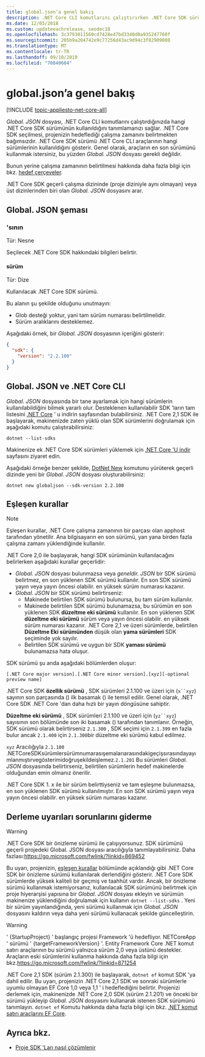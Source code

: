 ```yaml
---
title: global.json’a genel bakış
description: .NET Core CLI komutlarını çalıştırırken .NET Core SDK sürümünü ayarlamak için Global. json dosyasını nasıl kullanacağınızı öğrenin.
ms.date: 12/03/2018
ms.custom: updateeachrelease, seodec18
ms.openlocfilehash: 3c3793011560cd7428e47bd3340d0a935247760f
ms.sourcegitcommit: 205b9a204742e9c77256d43ac9d94c3f82909808
ms.translationtype: MT
ms.contentlocale: tr-TR
ms.lasthandoff: 09/10/2019
ms.locfileid: "70849604"
---
```

# <a name="globaljson-overview"></a>global.json’a genel bakış

[!INCLUDE [topic-appliesto-net-core-all](../../../includes/topic-appliesto-net-core-all.md)]

*Global. JSON* dosyası, .NET Core CLI komutlarını çalıştırdığınızda hangi .NET Core SDK sürümünün kullanıldığını tanımlamanızı sağlar. .NET Core SDK seçilmesi, projenizin hedeflediği çalışma zamanını belirtmekten bağımsızdır. .NET Core SDK sürümü .NET Core CLI araçlarının hangi sürümlerinin kullanıldığını gösterir. Genel olarak, araçların en son sürümünü kullanmak istersiniz, bu yüzden *Global. JSON* dosyası gerekli değildir.

Bunun yerine çalışma zamanının belirtilmesi hakkında daha fazla bilgi için bkz. [hedef çerçeveler](../../standard/frameworks.md).

.NET Core SDK geçerli çalışma dizininde (proje diziniyle aynı olmayan) veya üst dizinlerinden biri olan *Global. JSON* dosyasını arar.

## <a name="globaljson-schema"></a>Global. JSON şeması

### <a name="sdk"></a>'sının

Tür: Nesne

Seçilecek .NET Core SDK hakkındaki bilgileri belirtir.

#### <a name="version"></a>sürüm

Tür: Dize

Kullanılacak .NET Core SDK sürümü.

Bu alanın şu şekilde olduğunu unutmayın:

- Glob desteği yoktur, yani tam sürüm numarası belirtilmelidir.
- Sürüm aralıklarını desteklemez.

Aşağıdaki örnek, bir *Global. JSON* dosyasının içeriğini gösterir:

```json
{
  "sdk": {
    "version": "2.2.100"
  }
}
```

## <a name="globaljson-and-the-net-core-cli"></a>Global. JSON ve .NET Core CLI

*Global. JSON* dosyasında bir tane ayarlamak için hangi sürümlerin kullanılabildiğini bilmek yararlı olur. Desteklenen kullanılabilir SDK 'ların tam listesini [.NET Core](https://dotnet.microsoft.com/download/dotnet-core) ' u indirin sayfasından bulabilirsiniz. .NET Core 2,1 SDK ile başlayarak, makinenizde zaten yüklü olan SDK sürümlerini doğrulamak için aşağıdaki komutu çalıştırabilirsiniz:

```console
dotnet --list-sdks
```

Makinenize ek .NET Core SDK sürümleri yüklemek için [.NET Core 'U indir](https://dotnet.microsoft.com/download/dotnet-core) sayfasını ziyaret edin.

Aşağıdaki örneğe benzer şekilde, [DotNet New](dotnet-new.md) komutunu yürüterek geçerli dizinde yeni bir *Global. JSON* dosyası oluşturabilirsiniz:

```console
dotnet new globaljson --sdk-version 2.2.100
```

## <a name="matching-rules"></a>Eşleşen kurallar

> [!NOTE]
> Eşleşen kurallar, .NET Core çalışma zamanının bir parçası olan apphost tarafından yönetilir.
> Ana bilgisayarın en son sürümü, yan yana birden fazla çalışma zamanı yüklendiğinde kullanılır.

.NET Core 2,0 ile başlayarak, hangi SDK sürümünün kullanılacağını belirlerken aşağıdaki kurallar geçerlidir:

- *Global. JSON* dosyası bulunmazsa veya *geneldir. JSON* bir SDK sürümü belirtmez, en son yüklenen SDK sürümü kullanılır. En son SDK sürümü yayın veya yayın öncesi olabilir. en yüksek sürüm numarası kazanır.
- *Global. JSON* bir SDK sürümü belirtirseniz:
  - Makinede belirtilen SDK sürümü bulunursa, bu tam sürüm kullanılır.
  - Makinede belirtilen SDK sürümü bulunamazsa, bu sürümün en son yüklenen SDK **düzeltme eki sürümü** kullanılır. En son yüklenen SDK **düzeltme eki sürümü** sürüm veya yayın öncesi olabilir. en yüksek sürüm numarası kazanır. .NET Core 2,1 ve üzeri sürümlerde, belirtilen **Düzeltme Eki sürümünden** düşük olan **yama sürümleri** SDK seçiminde yok sayılır.
  - Belirtilen SDK sürümü ve uygun bir SDK **yaması sürümü** bulunamazsa hata oluşur.

SDK sürümü şu anda aşağıdaki bölümlerden oluşur:

`[.NET Core major version].[.NET Core minor version].[xyz][-optional preview name]`

.NET Core SDK **özellik sürümü** , SDK sürümleri 2.1.100 ve üzeri için (`x``xyz`) sayının son parçasında () ilk basamak () ile temsil edilir. Genel olarak, .NET Core SDK .NET Core 'dan daha hızlı bir yayın döngüsüne sahiptir.

**Düzeltme eki sürümü** , SDK sürümleri 2.1.100 ve üzeri için (`yz``xyz`) sayısının son bölümünde son iki basamak () tarafından tanımlanır. Örneğin, SDK sürümü olarak belirtirseniz `2.1.300` , SDK seçimi için `2.1.399` en fazla bulur ancak `2.1.400` için `2.1.300`bir düzeltme eki sürümü kabul edilmez.

`xyz` Aracılığıyla `2.1.100` .NETCoreSDKsürümlersürümnumarasışemalarıarasındakigeçişsırasındayayımlanmıştırvegösterimidoğruşekildeişlemez.`2.1.201` Bu sürümleri *Global. JSON* dosyasında belirtirseniz, belirtilen sürümlerin hedef makinelerde olduğundan emin olmanız önerilir.

.NET Core SDK 1. x ile bir sürüm belirttiyseniz ve tam eşleşme bulunmazsa, en son yüklenen SDK sürümü kullanılmıştır. En son SDK sürümü yayın veya yayın öncesi olabilir. en yüksek sürüm numarası kazanır.

## <a name="troubleshooting-build-warnings"></a>Derleme uyarıları sorunlarını giderme

> [!WARNING]
> .NET Core SDK bir önizleme sürümü ile çalışıyorsunuz. SDK sürümünü geçerli projedeki Global. JSON dosyası aracılığıyla tanımlayabilirsiniz. Daha fazlası:<https://go.microsoft.com/fwlink/?linkid=869452>

Bu uyarı, projenizin, [eşleşen kurallar](#matching-rules) bölümünde açıklandığı gibi .NET Core SDK bir önizleme sürümü kullanılarak derlendiğini gösterir. .NET Core SDK sürümlerde yüksek kaliteli bir geçmiş ve taahhüt vardır. Ancak, bir önizleme sürümü kullanmak istemiyorsanız, kullanılacak SDK sürümünü belirtmek için proje hiyerarşisi yapısına bir *Global. JSON* dosyası ekleyin ve sürümün makinenize yüklendiğini doğrulamak için kullanın `dotnet --list-sdks` . Yeni bir sürüm yayınlandığında, yeni sürümü kullanmak için *Global. JSON* dosyasını kaldırın veya daha yeni sürümü kullanacak şekilde güncelleştirin.

> [!WARNING]
> ' {StartupProject} ' başlangıç projesi Framework 'ü hedefliyor. NETCoreApp ' sürümü ' {targetFrameworkVersion} '. Entity Framework Core .NET komut satırı araçlarının bu sürümü yalnızca sürüm 2,0 veya üstünü destekler. Araçların eski sürümlerini kullanma hakkında daha fazla bilgi için bkz.<https://go.microsoft.com/fwlink/?linkid=871254>

.NET Core 2,1 SDK (sürüm 2.1.300) ile başlayarak, `dotnet ef` komut SDK 'ya dahil edilir. Bu uyarı, projenizin .NET Core 2,1 SDK ve sonraki sürümlerle uyumlu olmayan EF Core 1,0 veya 1,1 ' i hedeflediğini belirtir. Projenizi derlemek için, makinenizde .NET Core 2,0 SDK (sürüm 2.1.201) ve önceki bir sürümü yükleyip *Global. JSON* dosyasını kullanarak istenen SDK sürümünü tanımlayın. `dotnet ef` Komutu hakkında daha fazla bilgi için bkz. [.NET komut satırı araçlarını EF Core](/ef/core/miscellaneous/cli/dotnet).

## <a name="see-also"></a>Ayrıca bkz.

- [Proje SDK 'Ları nasıl çözümlenir](/visualstudio/msbuild/how-to-use-project-sdk#how-project-sdks-are-resolved)
